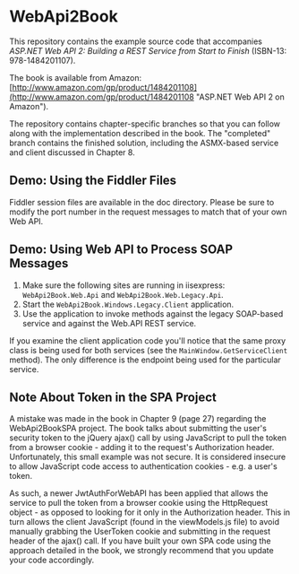 WebApi2Book
===========

This repository contains the example source code that accompanies *ASP.NET Web API 2: Building a REST Service from Start to Finish* (ISBN-13: 978-1484201107).

The book is available from Amazon: [http://www.amazon.com/gp/product/1484201108](http://www.amazon.com/gp/product/1484201108 "ASP.NET Web API 2 on Amazon").

The repository contains chapter-specific branches so that you can follow along with the implementation described in the book. The "completed" branch contains the finished solution, including the ASMX-based service and client discussed in Chapter 8.

## Demo: Using the Fiddler Files ##
Fiddler session files are available in the doc directory. Please be sure to modify the port number in the request messages to match that of your own Web API.

## Demo: Using Web API to Process SOAP Messages ##
1. Make sure the following sites are running in iisexpress: `WebApi2Book.Web.Api` and `WebApi2Book.Web.Legacy.Api`.
2. Start the `WebApi2Book.Windows.Legacy.Client` application.
3. Use the application to invoke methods against the legacy SOAP-based service and against the Web.API REST service.

If you examine the client application code you'll notice that the same proxy class is being used for both services (see the `MainWindow.GetServiceClient` method). The only difference is the endpoint being used for the particular service.


## Note About Token in the SPA Project
A mistake was made in the book in Chapter 9 (page 27) regarding the WebApi2BookSPA project. The book talks about submitting the user's security token to the jQuery ajax() call 
by using JavaScript to pull the token from a browser cookie - adding it to the request's Authorization header. Unfortunately, this small example was not secure. It 
is considered insecure to allow JavaScript code access to authentication cookies - e.g. a user's token. 

As such, a newer JwtAuthForWebAPI has been applied that allows the service to pull the token from a browser cookie using the HttpRequest object - as opposed to looking for it only in the Authorization header. This in turn allows 
the client JavaScript (found in the viewModels.js file) to avoid manually grabbing the UserToken cookie and submitting in the request header of the ajax() call. If you 
have built your own SPA code using the approach detailed in the book, we strongly recommend that you update your code accordingly.

